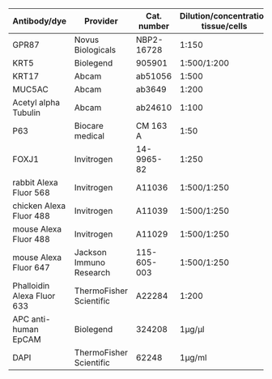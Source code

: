 ﻿| **Antibody/dye**           | **Provider**            | **Cat. number** | **Dilution/concentration tissue/cells** |
|----------------------------|-------------------------|-----------------|-----------------------------------------|
| GPR87                      | Novus Biologicals       | NBP2-16728      | 1:150                                   |
| KRT5                       | Biolegend               | 905901          | 1:500/1:200                             |
| KRT17                      | Abcam                   | ab51056         | 1:500                                   |
| MUC5AC                     | Abcam                   | ab3649          | 1:200                                   |
| Acetyl alpha Tubulin       | Abcam                   | ab24610         | 1:100                                   |
| P63                        | Biocare medical         | CM 163 A        | 1:50                                    |
| FOXJ1                      | Invitrogen              | 14-9965-82      | 1:250                                   |
| rabbit Alexa Fluor 568     | Invitrogen              | A11036          | 1:500/1:250                             |
| chicken Alexa Fluor 488    | Invitrogen              | A11039          | 1:500/1:250                             |
| mouse Alexa Fluor 488      | Invitrogen              | A11029          | 1:500/1:250                             |
| mouse Alexa Fluor 647      | Jackson Immuno Research | 115-605-003     | 1:500/1:250                             |
| Phalloidin Alexa Fluor 633 | ThermoFisher Scientific | A22284          | 1:200                                   |
| APC anti-human EpCAM       | Biolegend               | 324208          | 1µg/µl                                  |
| DAPI                       | ThermoFisher Scientific | 62248           | 1µg/ml                                  |
